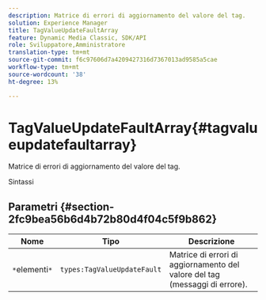 ```yaml
---
description: Matrice di errori di aggiornamento del valore del tag.
solution: Experience Manager
title: TagValueUpdateFaultArray
feature: Dynamic Media Classic, SDK/API
role: Sviluppatore,Amministratore
translation-type: tm+mt
source-git-commit: f6c97606d7a4209427316d7367013ad9585a5cae
workflow-type: tm+mt
source-wordcount: '38'
ht-degree: 13%

---
```



# TagValueUpdateFaultArray{#tagvalueupdatefaultarray}

Matrice di errori di aggiornamento del valore del tag.

Sintassi

## Parametri {#section-2fc9bea56b6d4b72b80d4f04c5f9b862}

| Nome | Tipo | Descrizione |
|---|---|---|
| `*`elementi`*` | `types:TagValueUpdateFault` | Matrice di errori di aggiornamento del valore del tag (messaggi di errore). |


